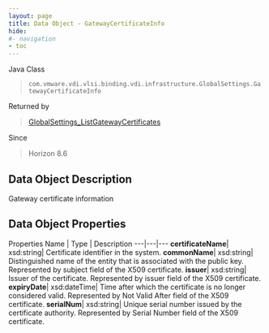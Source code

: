```yaml
---
layout: page
title: Data Object - GatewayCertificateInfo
hide:
#- navigation
- toc
---
```






Java Class
> `com.vmware.vdi.vlsi.binding.vdi.infrastructure.GlobalSettings.GatewayCertificateInfo`

Returned by
> [GlobalSettings_ListGatewayCertificates](vdi.infrastructure.GlobalSettings.md#listGatewayCertificates)

Since
> Horizon 8.6


## Data Object Description

Gateway certificate information

## Data Object Properties
Properties
Name |  Type |  Description
---|---|---
**certificateName**|  xsd:string|  Certificate identifier in the system.
**commonName**|  xsd:string|  Distinguished name of the entity that is associated with the public key. Represented by subject field of the X509 certificate.
**issuer**|  xsd:string|  Issuer of the certificate. Represented by issuer field of the X509 certificate.
**expiryDate**|  xsd:dateTime|  Time after which the certificate is no longer considered valid. Represented by Not Valid After field of the X509 certificate.
**serialNum**|  xsd:string|  Unique serial number issued by the certificate authority. Represented by Serial Number field of the X509 certificate.


 

